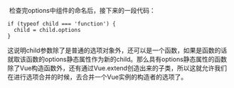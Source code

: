 ​		检查完options中组件的命名后，接下来的一段代码：

```
if (typeof child === 'function') {
  child = child.options
}
```

​		这说明child参数除了是普通的选项对象外，还可以是一个函数，如果是函数的话就取该函数的options静态属性作为新的child。那么具有options静态属性的函数除了Vue构造函数外，还有通过Vue.extend创造出来的子类，所以这就允许我们在进行选项合并的时候，去合并一个Vue实例的构造者的选项了。